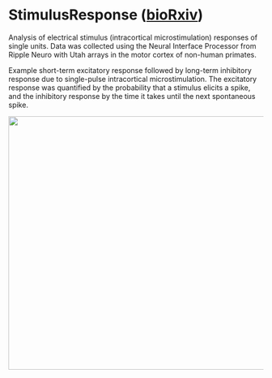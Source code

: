 # StimulusResponse ([bioRxiv](https://www.biorxiv.org/content/10.1101/2022.03.30.486457v1))

Analysis of electrical stimulus (intracortical microstimulation) responses of single units. Data was collected using the Neural Interface Processor from Ripple Neuro with Utah arrays in the motor cortex of non-human primates. 

Example short-term excitatory response followed by long-term inhibitory response due to single-pulse intracortical microstimulation. The excitatory response was quantified by the probability that a stimulus elicits a spike, and the inhibitory response by the time it takes until the next spontaneous spike.  

<p align="center">
  <img width="750" height="500" src="https://github.com/richyyun/StimulusResponse/blob/main/InhibitionExample-01.png">
</p>

